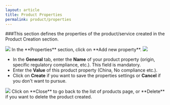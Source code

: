 ```yaml
---
layout: article
title: Product Properties 
permalink: product/properties
---
```

###This section defines the properties of the product/service created in the Product Creation section.

<img src="{{ site.baseurl }}/images/product/properties/1.png"/>
In the **Properties** section, click on **Add new property**.

<img src="{{ site.baseurl }}/images/product/properties/2.png"/>

* In the **General** tab, enter the **Name** of your product property (origin, specific regulatory compliance, etc.). This field is mandatory.
* Enter the **Value** of this product property (China, No compliance etc.).
* Click on **Create** if you want to save the properties settings or **Cancel** if you don't want to pursue.

<img src="{{ site.baseurl }}/images/product/properties/3.png"/>
Click on **Close** to go back to the list of products page, or **Delete** if you want to delete the product created.